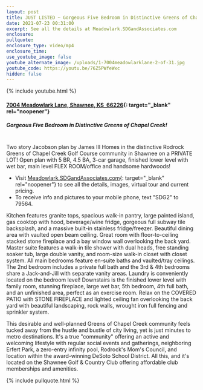 ```yaml
---
layout: post
title: JUST LISTED ~ Gorgeous Five Bedroom in Distinctive Greens of Chapel Creek!
date: 2021-07-23 00:31:00
excerpt: See all the details at Meadowlark.SDGandAssociates.com
enclosure:
pullquote:
enclosure_type: video/mp4
enclosure_time:
use_youtube_image: false
youtube_alternate_image: /uploads/1-7004meadowlarklane-2-of-31.jpg
youtube_code: https://youtu.be/76Z5PWfeWxc
hidden: false
---
```

{% include youtube.html %}

#### [7004 Meadowlark Lane, Shawnee, KS&nbsp; 66226](http://Meadowlark.SDGandAssociates.com){: target="_blank" rel="noopener"}

##### Gorgeous Five Bedroom in Distinctive Greens of Chapel Creek\!<br>&nbsp;

Two story Jacobson plan by James III Homes in the distinctive Rodrock Greens of Chapel Creek Golf Course community in Shawnee on a PRIVATE LOT\! Open plan with 5 BR, 4.5 BA, 3-car garage, finished lower level with wet bar, main level FLEX ROOM/office and handsome hardwoods\!

* Visit [Meadowlark.SDGandAssociates.com](http://Meadowlark.SDGandAssociates.com){: target="_blank" rel="noopener"} to see all the details, images, virtual tour and current pricing.
* To receive info and pictures to your mobile phone, text "SDG2" to 79564.

Kitchen features granite tops, spacious walk-in pantry, large painted island, gas cooktop with hood, beverage/wine fridge, gorgeous full subway tile backsplash, and a massive built-in stainless fridge/freezer. Beautiful dining area with vaulted open beam ceiling. Great room with floor-to-ceiling stacked stone fireplace and a bay window wall overlooking the back yard. Master suite features a walk-in tile shower with dual heads, free standing soaker tub, large double vanity, and room-size walk-in closet with closet system. All main bedrooms feature en-suite baths and vaulted/tray ceilings. The 2nd bedroom includes a private full bath and the 3rd & 4th bedrooms share a Jack-and-Jill with separate vanity areas. Laundry is conveniently located on the bedroom level\! Downstairs is the finished lower level with family room, stunning fireplace, large wet bar, 5th bedroom, 4th full bath, and an unfinished area, perfect as an exercise room. Relax on the COVERED PATIO with STONE FIREPLACE and lighted ceiling fan overlooking the back yard with beautiful landscaping, rock walls, wrought iron full fencing and sprinkler system.

This desirable and well-planned Greens of Chapel Creek community feels tucked away from the hustle and bustle of city living, yet is just minutes to metro destinations. It's a true "community" offering an active and welcoming lifestyle with regular social events and gatherings, neighboring Erfert Park, a zero-entry infinity pool, Rodrock's Mom's Council, and location within the award-winning DeSoto School District. All this, and it's located on the Shawnee Golf & Country Club offering affordable club memberships and amenities.

{% include pullquote.html %}
